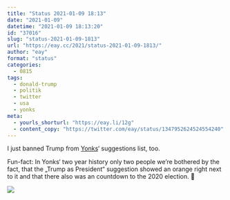 ```yaml
---
title: "Status 2021-01-09 18:13"
date: "2021-01-09"
datetime: "2021-01-09 18:13:20"
id: "37016"
slug: "status-2021-01-09-1813"
url: "https://eay.cc/2021/status-2021-01-09-1813/"
author: "eay"
format: "status"
categories:
  - 0815
tags:
  - donald-trump
  - politik
  - twitter
  - usa
  - yonks
meta:
  - yourls_shorturl: "https://eay.li/12g"
  - content_copy: "https://twitter.com/eay/status/1347952624524554240"
---
```


I just banned Trump from [Yonks](https://yonks.app/)‘ suggestions list, too.

Fun-fact: In Yonks‘ two year history only two people we’re bothered by the fact, that the „Trump as President“ suggestion showed an orange right next to it and that there also was an countdown to the 2020 election. 🍊

![](https://eay.cc/uploads/2021/yonks-suggestions-trump.png)
